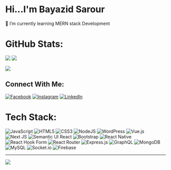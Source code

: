 # Hi...I'm Bayazid Sarour
🌱 I’m currently learning MERN stack Development<br>
# GitHub Stats:
![](https://github-readme-streak-stats.herokuapp.com/?user=bayazidsarour&theme=dracula&hide_border=true)
![](https://github-readme-stats.vercel.app/api?username=bayazidsarour&theme=dracula&hide_border=true&include_all_commits=false&count_private=false)

![](https://github-readme-stats.vercel.app/api/top-langs/?username=bayazidsarour&theme=dracula&hide_border=true&include_all_commits=false&count_private=false&layout=compact)


## Connect With Me:
[![Facebook](https://img.shields.io/badge/Facebook-%231877F2.svg?logo=Facebook&logoColor=white)](https://facebook.com/bayazid.sarour.official) [![Instagram](https://img.shields.io/badge/Instagram-%23E4405F.svg?logo=Instagram&logoColor=white)](https://instagram.com/bayazid_sarour) [![LinkedIn](https://img.shields.io/badge/LinkedIn-%230077B5.svg?logo=linkedin&logoColor=white)](https://linkedin.com/in/bayazid96/) 

# Tech Stack:
![JavaScript](https://img.shields.io/badge/javascript-%23323330.svg?style=for-the-badge&logo=javascript&logoColor=%23F7DF1E) ![HTML5](https://img.shields.io/badge/html5-%23E34F26.svg?style=for-the-badge&logo=html5&logoColor=white) ![CSS3](https://img.shields.io/badge/css3-%231572B6.svg?style=for-the-badge&logo=css3&logoColor=white) ![NodeJS](https://img.shields.io/badge/node.js-6DA55F?style=for-the-badge&logo=node.js&logoColor=white) ![WordPress](https://img.shields.io/badge/WordPress-%23117AC9.svg?style=for-the-badge&logo=WordPress&logoColor=white) ![Vue.js](https://img.shields.io/badge/vue.js-%2335495e.svg?style=for-the-badge&logo=vuedotjs&logoColor=%234FC08D) ![Next JS](https://img.shields.io/badge/Next-black?style=for-the-badge&logo=next.js&logoColor=white) ![Semantic UI React](https://img.shields.io/badge/Semantic%20UI%20React-%2335BDB2.svg?style=for-the-badge&logo=SemanticUIReact&logoColor=white) ![Bootstrap](https://img.shields.io/badge/bootstrap-%238511FA.svg?style=for-the-badge&logo=bootstrap&logoColor=white) ![React Native](https://img.shields.io/badge/react_native-%2320232a.svg?style=for-the-badge&logo=react&logoColor=%2361DAFB) ![React Hook Form](https://img.shields.io/badge/React%20Hook%20Form-%23EC5990.svg?style=for-the-badge&logo=reacthookform&logoColor=white) ![React Router](https://img.shields.io/badge/React_Router-CA4245?style=for-the-badge&logo=react-router&logoColor=white) ![Express.js](https://img.shields.io/badge/express.js-%23404d59.svg?style=for-the-badge&logo=express&logoColor=%2361DAFB) ![GraphQL](https://img.shields.io/badge/-GraphQL-E10098?style=for-the-badge&logo=graphql&logoColor=white) ![MongoDB](https://img.shields.io/badge/MongoDB-%234ea94b.svg?style=for-the-badge&logo=mongodb&logoColor=white) ![MySQL](https://img.shields.io/badge/mysql-4479A1.svg?style=for-the-badge&logo=mysql&logoColor=white) ![Socket.io](https://img.shields.io/badge/Socket.io-black?style=for-the-badge&logo=socket.io&badgeColor=010101) ![Firebase](https://img.shields.io/badge/firebase-%23039BE5.svg?style=for-the-badge&logo=firebase)

---
[![](https://visitcount.itsvg.in/api?id=bayazidsarour&icon=0&color=0)](https://visitcount.itsvg.in)

<!-- Proudly created with GPRM ( https://gprm.itsvg.in ) -->
